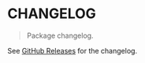 # CHANGELOG

> Package changelog.

See [GitHub Releases](https://github.com/stdlib-js/assert-is-writable-property/releases) for the changelog.